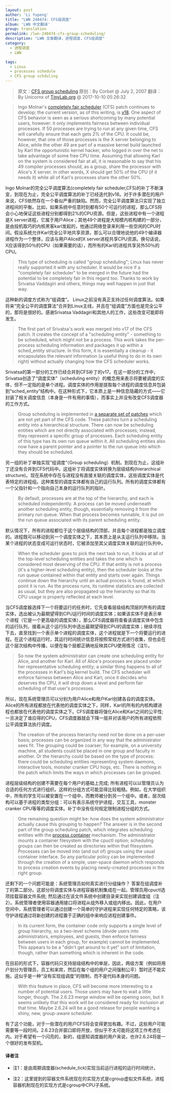 ```yaml
---
layout: post
author: 'Li Yupeng'
title: "LWN 240474: CFS组调度"
album: 'LWN 中文翻译'
group: translation
permalink: /lwn-240474-cfs-group-scheduling/
description: "LWN 文章翻译，进程调度，CFS组调度"
category:
  - 进程调度
  - LWN

tags:
  - Linux
  - processes schedule
  - CFS group schduling
---
```


> 原文：[CFS group scheduling](https://lwn.net/Articles/240474/)
> 原创：By Corbet @ July 2, 2007
> 翻译：By Unicornx of [TinyLab.org][1] @ 2017-10-10 05:26:32


> Ingo Molnar's [completely fair scheduler][2] (CFS) patch continues to develop; the current version, as of this writing, is [v18][3]. One aspect of CFS behavior is seen as a serious shortcoming by many potential users, however: it only implements fairness between individual processes. If 50 processes are trying to run at any given time, CFS will carefully ensure that each gets 2% of the CPU. It could be, however, that one of those processes is the X server belonging to Alice, while the other 49 are part of a massive kernel build launched by Karl the opportunistic kernel hacker, who logged in over the net to take advantage of some free CPU time. Assuming that allowing Karl on the system is considered fair at all, it is reasonable to say that his 49 compiler processes should, as a group, share the processor with Alice's X server. In other words, X should get 50% of the CPU (if it needs it) while all of Karl's processes share the other 50%.

Ingo Molnar的完全公平调度算法(completely fair scheduler,CFS)的补丁不断演变，到现在为止，完全公平调度算法的补丁已经迭代到v18。对于许多潜在的用户来说，CFS依然存在一个看似严重的缺陷。然而，完全公平调度算法只实现了独立进程间的平衡。比如，如果系统中任意时刻都有50个可运行的进程，那么CFS将会小心地保证这些进程分别都得到2%的CPU资源。但是，这些进程中有一个进程是X server进程，它属于用户Alice；其他49个进程是大规模内核构建的一部分，是由投机取巧的内核黑客karl发起的，他通过网络登录来利用一些空闲的CPU时间。假设系统允许Karl完全公平地共享资源，那么可以合理地说他的49个编译器进程作为一个整体，应该与用户Alice的X server进程共享CPU资源。换句话说，X应该得到50％的CPU（如果需要的话），而所有的Karl的进程共享另外50％的CPU。


> This type of scheduling is called "group scheduling"; Linux has never really supported it with any scheduler. It would be nice if a "completely fair scheduler" to be merged in the future had the potential to be completely fair in this regard too. Thanks to work by Srivatsa Vaddagiri and others, things may well happen in just that way.

这种新的调度方式称为“组调度”。 Linux之前没有真正支持过任何调度算法。如果将来“完全公平的调度算法”合并到Linux主线，并且在“组调度”方面也是完全公平的，那将是很好的。感谢Srivatsa Vaddagiri和其他人的工作，这些改变可能即将发生。

> The first part of Srivatsa's work was merged into v17 of the CFS patch. It creates the concept of a "scheduling entity" - something to be scheduled, which might not be a process. This work takes the per-process scheduling information and packages it up within a sched_entity structure. In this form, it is essentially a cleanup - it encapsulates the relevant information (a useful thing to do in its own right) without actually changing how the CFS scheduler works.

Srivatsa的第一部分的工作已经合并到CFS补丁的v17。在这一部分的工作中，Srivatsa创造了“调度实体”（scheduling entity）的概念用来表示将要被调度的实体，但不一定指的是单个进程。调度实体的作用是提取每个进程的调度信息并包装到“sched\_entity”结构中。在这种形式下，它本质上是一种信息隐藏的方式——它封装了相关调度信息（本身是一件有用的事情），而事实上并没有改变CFS调度器的工作方式。

> Group scheduling is implemented in [a separate set of patches][4] which are not yet part of the CFS code. These patches turn a scheduling entity into a hierarchical structure. There can now be scheduling entities which are not directly associated with processes; instead, they represent a specific group of processes. Each scheduling entity of this type has its own run queue within it. All scheduling entities also now have a parent pointer and a pointer to the run queue into which they should be scheduled.

另一组的补丁单独实现”组调度“（Group scheduling）机制。到现在为止，这组补丁还没有合并到CFS代码中。这组补丁将调度实体转换为层级结构(hierarchical structure)。现在系统中存在与进程没有直接关联的调度实体，这些调度实体是代表特定的进程组。这种类型的调度实体都有自己的运行队列。所有的调度实体都有一个父指针和一个指向自己本身的运行队列的指针。

> By default, processes are at the top of the hierarchy, and each is scheduled independently. A process can be moved underneath another scheduling entity, though, essentially removing it from the primary run queue. When that process becomes runnable, it is put on the run queue associated with its parent scheduling entity.

默认情况下，所有的进程都位于这个层级结构的顶部，并且每个进程都是独立调度的。进程既可以移动到另一个调度实体之下，其本质上是从主运行队列中移除。当某个进程的状态变成可运行状态时，它被添加至其父调度实体关联的运行队列中。


> When the scheduler goes to pick the next task to run, it looks at all of the top-level scheduling entities and takes the one which is considered most deserving of the CPU. If that entity is not a process (it's a higher-level scheduling entity), then the scheduler looks at the run queue contained within that entity and starts over again. Things continue down the hierarchy until an actual process is found, at which point it is run. As the process runs, its runtime statistics are collected as usual, but they are also propagated up the hierarchy so that its CPU usage is properly reflected at each level.

当CFS调度器选择下一个将要运行的任务时，它先查看层级结构顶层的所有的调度实体，选出被认为最期望得到CPU运行时间的调度实体；如果该实体不是表示单个进程（它是一个更高级的调度实体），那么CFS调度器将查看该调度实体中包含的运行队列，接着从这个运行队列中选出最期望得到CPU的调度实体；继续寻找下去，直至找到一个表示单个进程的调度实体，这个进程就是下一个将要运行的进程。在这个进程运行时，其运行时间统计信息将按照常规方式进行收集，但也会在这个层次结构中传播，以便在每个层都正确地反映其CPU使用情况（注1）。

> So now the system administrator can create one scheduling entity for Alice, and another for Karl. All of Alice's processes are placed under her representative scheduling entity; a similar thing happens to all of the processes in Karl's big kernel build. The CFS scheduler will enforce fairness between Alice and Karl; once it decides who deserves the CPU, it will drop down a level and perform fair scheduling of that user's processes.

所以，现在系统管理员可以分别为用户Alice和用户Karl创建各自的调度实体。 Alice的所有进程都放在代表他的调度实体之下，同样，Karl的所有的内核构建进程也都放在代表他的调度实体之下。CFS调度器将强化Alice和Karl之间的公平性; 一旦决定了谁应得的CPU，CFS调度器就会下降一层并对该用户的所有进程依照公平调度算法执行调度。

> The creation of the process hierarchy need not be done on a per-user basis; processes can be organized in any way that the administrator sees fit. The grouping could be coarser; for example, on a university machine, all students could be placed in one group and faculty in another. Or the hierarchy could be based on the type of process: there could be scheduling entities representing system daemons, interactive tools, monster cranker CPU hogs, etc. There is nothing in the patch which limits the ways in which processes can be grouped.


进程层级结构的创建不需要在每个用户的基础上完成; 所有进程可以以管理员认为合适的任何方式进行组织。这样的分组方式可能显得比较粗糙。例如，在大学组织中，所有的学生可以被安置在一个组中，而教师被分到另一个组中。或者，层次结构可以基于进程的类型分组：可以有表示系统守护进程，交互工具，monster cranker CPU等等的调度实体。补丁中没有任何规定限制进程分组的方式。

> One remaining question might be: how does the system administrator actually cause this grouping to happen? The answer is in the second part of the group scheduling patch, which integrates scheduling entities with the [process container][5] mechanism. The administrator mounts a container filesystem with the cpuctl option; scheduling groups can then be created as directories within that filesystem. Processes can be moved into (and out of) groups using the usual container interface. So any particular policy can be implemented through the creation of a simple, user-space daemon which responds to process creation events by placing newly-created processes in the right group.

还剩下的一个问题可能是：系统管理员如何真实进行分组操作？ 答案在组调度补丁的第二部分。这部分将调度实体与进程容器机制集成在一起。管理员用cpuctl选项挂载容器文件系统; 然后通过在该文件系统中创建目录来实现创建调度组（注2）。系统管理者使用容器通用接口将进程从组外移入或组内移出。因此，在用户空间中，系统管理者可以通过创建一个简单的守护进程来实现任何特定的策略，该守护进程通过将新创建的进程置于正确的组中来响应进程创建事件。

> In its current form, the container code only supports a single level of group hierarchy, so a two-level scheme (divide users into administrators, employees, and guests, then enforce fairness between users in each group, for example) cannot be implemented. This appears to be a "didn't get around to it yet" sort of limitation, though, rather than something which is inherent in the code.

在目前的形式下，容器代码只支持层级结构中的单层，因此，两级方案（例如将用户划分为管理员，员工和来宾，然后在每个组的用户之间强制公平）暂时还不能实施。这似乎是一种“没有实现组调度”的限制，而不是代码本身的问题。

> With this feature in place, CFS will become more interesting to a number of potential users. Those users may have to wait a little longer, though. The 2.6.23 merge window will be opening soon, but it seems unlikely that this work will be considered ready for inclusion at that time. Maybe 2.6.24 will be a good release for people wanting a shiny, new, group-aware scheduler.

有了这个功能，对于一些潜在的用户CFS将会变得更加有趣。不过，这些用户可能需要等一段时间。2.6.23合并窗口即将开放，但似乎不太可能将这项工作考虑在内。对于希望有一个闪亮的，新的，组感知调度器的用户来说，也许2.6.24将是一个很好的发布契机。


#### 译者注
- 注1：是由周期调度器(schedule\_tick)实现当前运行进程的运行时间统计。

- 注2：这里提到的容器文件系统现在的实现方式是cgroup虚拟文件系统，进程容器机制现在的实现方式是cgroup中CPU子系统。


[1]: http://tinylab.org
[2]: https://lwn.net/Articles/230574/
[3]: https://lwn.net/Articles/239553/
[4]: https://lwn.net/Articles/239619/
[5]:https://lwn.net/Articles/236038/
